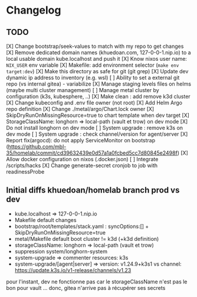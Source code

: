 # Changelog

## TODO

[X] Change bootstrap/seek-values to match with my repo to get changes
[X] Remove dedicated domain names (khuedoan.com, 127-0-0-1.nip.io) to a local usable domain kube.localhost and push it
[X] Know nixos user name: `NIX_USER` env variable
[X] Makefile: add environment selector (`make env target:dev`)
[X] Make this directory as safe for git (git grep)
[X] Update dev dynamic ip address to inventory (e.g. wsl)
[ ] Ability to set a external git repo (vs internal gitea) - variabilize
[X] Manage staging levels files on helms (maybe multi cluster management)
[ ] Manage metal cluster by configuration (k3s, kubesphere, ..)
[X] Make clean : add remove k3d cluster
[X] Change kubeconfig and .env file owner (not root)
[X] Add Helm Argo repo definition
[X] Change ./metal/argo/Chart.lock owner
[X] SkipDryRunOnMissingResource=true to chart template when dev target
[X] StorageClassName: longhorn => local-path (vault et trow) on dev mode
[X] Do not install longhorn on dev mode
[ ] System upgrade : remove k3s on dev mode
[ ] System upgrade : check channel/version for agent/server
[X] Report fix(argocd): do not apply ServiceMonitor on bootstrap (https://github.com/mbl-35/homelab/commit/cd39632439e0d57a1a0fcbed5cc7d80845e2498f)
[X] Allow docker configuration on nixos (.docker.json)
[ ] Integrate /scripts/hacks
[X] Change generate-secret cronjob to job with readinessProbe

## Initial diffs khuedoan/homelab branch prod vs dev
- kube.localhost => 127-0-0-1.nip.io
- Makefile default changes 
- bootstrap/root/templates/stack.yaml : syncOptions:[] + SkipDryRunOnMissingResource=true
- metal/Makefile default boot cluster != k3d (+k3d definition)
- storageClassName: longhorn => local-path (vault et trow)
- suppression system/longhorn-system
- system-upgrade => commenter resources: k3s
- system-upgrade/[agent|server] => version: v1.24.9+k3s1 vs channel: https://update.k3s.io/v1-release/channels/v1.23



pour l'instant, dev ne fonctionne pas car le storageClassName n'est pas le bon pour vault ... 
donc, gitea n'arrive pas à récupérer ses secrets